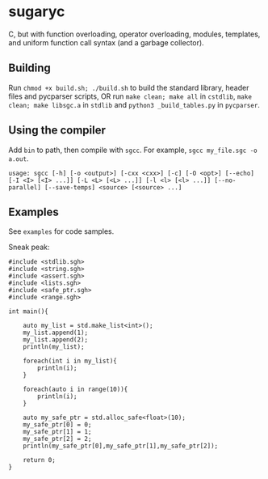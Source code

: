 # sugaryc
 
C, but with function overloading, operator overloading, modules, templates, and uniform function call syntax (and a garbage collector).

## Building
Run `chmod +x build.sh; ./build.sh` to build the standard library, header files and pycparser scripts, OR run `make clean; make all` in `cstdlib`, `make clean; make libsgc.a` in `stdlib` and `python3 _build_tables.py` in `pycparser`.

## Using the compiler

Add `bin` to path, then compile with `sgcc`. For example, `sgcc my_file.sgc -o a.out`.

`usage: sgcc [-h] [-o <output>] [-cxx <cxx>] [-c] [-O <opt>] [--echo] [-I <I> [<I> ...]] [-L <L> [<L> ...]] [-l <l> [<l> ...]] [--no-parallel] [--save-temps] <source> [<source> ...]`

## Examples

See `examples` for code samples.

Sneak peak:

```
#include <stdlib.sgh>
#include <string.sgh>
#include <assert.sgh>
#include <lists.sgh>
#include <safe_ptr.sgh>
#include <range.sgh>

int main(){

    auto my_list = std.make_list<int>();
    my_list.append(1);
    my_list.append(2);
    println(my_list);

    foreach(int i in my_list){
        println(i);
    }

    foreach(auto i in range(10)){
        println(i);
    }

    auto my_safe_ptr = std.alloc_safe<float>(10);
    my_safe_ptr[0] = 0;
    my_safe_ptr[1] = 1;
    my_safe_ptr[2] = 2;
    println(my_safe_ptr[0],my_safe_ptr[1],my_safe_ptr[2]);

    return 0;
}
```